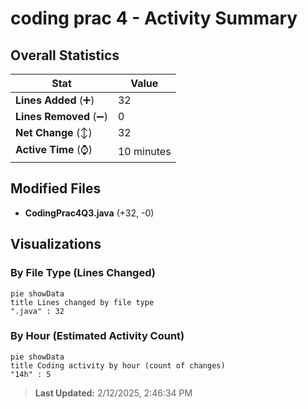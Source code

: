 # coding prac 4 - Activity Summary 

## Overall Statistics

| Stat                   | Value                                                             |
| ---------------------- | ----------------------------------------------------------------- |
| **Lines Added** (➕)   | 32                                          |
| **Lines Removed** (➖) | 0                                        |
| **Net Change** (↕)    | 32                |
| **Active Time** (⌚)   | 10 minutes |


## Modified Files
- **CodingPrac4Q3.java** (+32, -0)

## Visualizations

### By File Type (Lines Changed)

```mermaid
pie showData
title Lines changed by file type
".java" : 32
```

### By Hour (Estimated Activity Count)

```mermaid
pie showData
title Coding activity by hour (count of changes)
"14h" : 5
```


> **Last Updated:** 2/12/2025, 2:46:34 PM